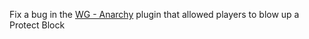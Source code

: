 Fix a bug in the [WG - Anarchy](https://www.spigotmc.org/resources/wg-anarchy.102776/) plugin that allowed players to blow up a Protect Block